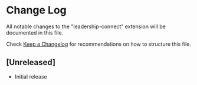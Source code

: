 # Change Log

All notable changes to the "leadership-connect" extension will be documented in this file.

Check [Keep a Changelog](http://keepachangelog.com/) for recommendations on how to structure this file.

## [Unreleased]

- Initial release
